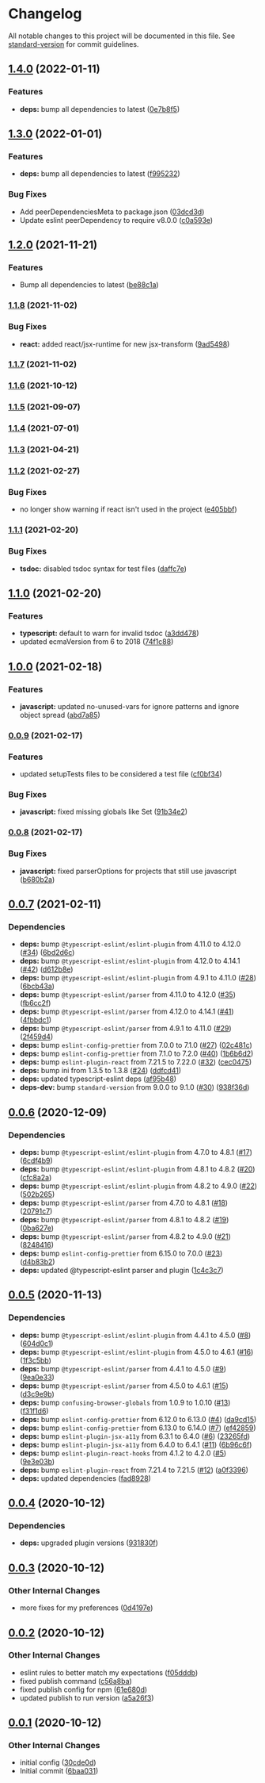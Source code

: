 # Changelog

All notable changes to this project will be documented in this file. See [standard-version](https://github.com/conventional-changelog/standard-version) for commit guidelines.

## [1.4.0](https://github.com/mlaursen/eslint-config/compare/v1.3.0...v1.4.0) (2022-01-11)


### Features

* **deps:** bump all dependencies to latest ([0e7b8f5](https://github.com/mlaursen/eslint-config/commit/0e7b8f5042d5b99bceaa47d10e0316496e857944))

## [1.3.0](https://github.com/mlaursen/eslint-config/compare/v1.2.0...v1.3.0) (2022-01-01)


### Features

* **deps:** bump all dependencies to latest ([f995232](https://github.com/mlaursen/eslint-config/commit/f99523225f5df1aa8e2af6540ffa8f3f07563df1))


### Bug Fixes

* Add peerDependenciesMeta to package.json ([03dcd3d](https://github.com/mlaursen/eslint-config/commit/03dcd3da67cb751c53b8e4367188e4119f8b2e04))
* Update eslint peerDependency to require v8.0.0 ([c0a593e](https://github.com/mlaursen/eslint-config/commit/c0a593ea8b2ee26287d3f307915381d229ed526c))

## [1.2.0](https://github.com/mlaursen/eslint-config/compare/v1.1.8...v1.2.0) (2021-11-21)


### Features

* Bump all dependencies to latest ([be88c1a](https://github.com/mlaursen/eslint-config/commit/be88c1a18022304d6f71e3dcd59e06e0af2a681e))

### [1.1.8](https://github.com/mlaursen/eslint-config/compare/v1.1.7...v1.1.8) (2021-11-02)


### Bug Fixes

* **react:** added react/jsx-runtime for new jsx-transform ([9ad5498](https://github.com/mlaursen/eslint-config/commit/9ad5498206442d848e8a3af5079a7519f2880d34))

### [1.1.7](https://github.com/mlaursen/eslint-config/compare/v1.1.6...v1.1.7) (2021-11-02)

### [1.1.6](https://github.com/mlaursen/eslint-config/compare/v1.1.5...v1.1.6) (2021-10-12)

### [1.1.5](https://github.com/mlaursen/eslint-config/compare/v1.1.4...v1.1.5) (2021-09-07)

### [1.1.4](https://github.com/mlaursen/eslint-config/compare/v1.1.3...v1.1.4) (2021-07-01)

### [1.1.3](https://github.com/mlaursen/eslint-config/compare/v1.1.2...v1.1.3) (2021-04-21)

### [1.1.2](https://github.com/mlaursen/eslint-config/compare/v1.1.1...v1.1.2) (2021-02-27)


### Bug Fixes

* no longer show warning if react isn't used in the project ([e405bbf](https://github.com/mlaursen/eslint-config/commit/e405bbf7f6517aefd7120ddff3903436d2e9c10b))

### [1.1.1](https://github.com/mlaursen/eslint-config/compare/v1.1.0...v1.1.1) (2021-02-20)


### Bug Fixes

* **tsdoc:** disabled tsdoc syntax for test files ([daffc7e](https://github.com/mlaursen/eslint-config/commit/daffc7e228d5b973ca0a9a84c50b3e9cc5f67f8f))

## [1.1.0](https://github.com/mlaursen/eslint-config/compare/v1.0.0...v1.1.0) (2021-02-20)


### Features

* **typescript:** default to warn for invalid tsdoc ([a3dd478](https://github.com/mlaursen/eslint-config/commit/a3dd478a89c7cf89937d386c5938e7d483455deb))
* updated ecmaVersion from 6 to 2018 ([74f1c88](https://github.com/mlaursen/eslint-config/commit/74f1c88d53ad3f40dbd90b86cbd7438b8a4fab86))

## [1.0.0](https://github.com/mlaursen/eslint-config/compare/v0.0.9...v1.0.0) (2021-02-18)


### Features

* **javascript:** updated no-unused-vars for ignore patterns and ignore object spread ([abd7a85](https://github.com/mlaursen/eslint-config/commit/abd7a85871f7f5efad84bac043c431d897c8d601))

### [0.0.9](https://github.com/mlaursen/eslint-config/compare/v0.0.8...v0.0.9) (2021-02-17)


### Features

* updated setupTests files to be considered a test file ([cf0bf34](https://github.com/mlaursen/eslint-config/commit/cf0bf344662b0622fac894dfa2e828f4b2b81d4b))


### Bug Fixes

* **javascript:** fixed missing globals like Set ([91b34e2](https://github.com/mlaursen/eslint-config/commit/91b34e2f1e6251300a82e9ff23e7b91275201e06))

### [0.0.8](https://github.com/mlaursen/eslint-config/compare/v0.0.7...v0.0.8) (2021-02-17)


### Bug Fixes

* **javascript:** fixed parserOptions for projects that still use javascript ([b680b2a](https://github.com/mlaursen/eslint-config/commit/b680b2a223e2da7cb7a1efb0e9bc66ed72ebb03c))

## [0.0.7](https://github.com/mlaursen/eslint-config/compare/v0.0.6...v0.0.7) (2021-02-11)


### Dependencies

* **deps:** bump `@typescript-eslint/eslint-plugin` from 4.11.0 to 4.12.0 ([#34](https://github.com/mlaursen/eslint-config/issues/34)) ([6bd2d6c](https://github.com/mlaursen/eslint-config/commit/6bd2d6ceed327dfa112cd38699f2411103304fda))
* **deps:** bump `@typescript-eslint/eslint-plugin` from 4.12.0 to 4.14.1 ([#42](https://github.com/mlaursen/eslint-config/issues/42)) ([d612b8e](https://github.com/mlaursen/eslint-config/commit/d612b8e479c7eb1b120f5294fe389b45ca9f06a6))
* **deps:** bump `@typescript-eslint/eslint-plugin` from 4.9.1 to 4.11.0 ([#28](https://github.com/mlaursen/eslint-config/issues/28)) ([6bcb43a](https://github.com/mlaursen/eslint-config/commit/6bcb43aa22923339091534dc670dbc5f14c8bc7d))
* **deps:** bump `@typescript-eslint/parser` from 4.11.0 to 4.12.0 ([#35](https://github.com/mlaursen/eslint-config/issues/35)) ([fb6cc2f](https://github.com/mlaursen/eslint-config/commit/fb6cc2f66546f067a7e119b34691ff3f5c62f421))
* **deps:** bump `@typescript-eslint/parser` from 4.12.0 to 4.14.1 ([#41](https://github.com/mlaursen/eslint-config/issues/41)) ([4fbbdc1](https://github.com/mlaursen/eslint-config/commit/4fbbdc11bff6d1eb674e2d4124fa59bab86730c5))
* **deps:** bump `@typescript-eslint/parser` from 4.9.1 to 4.11.0 ([#29](https://github.com/mlaursen/eslint-config/issues/29)) ([2f459d4](https://github.com/mlaursen/eslint-config/commit/2f459d4a7920fb090814ce4f156a15d21e87ba8f))
* **deps:** bump `eslint-config-prettier` from 7.0.0 to 7.1.0 ([#27](https://github.com/mlaursen/eslint-config/issues/27)) ([02c481c](https://github.com/mlaursen/eslint-config/commit/02c481cacbcf8ff35e133539b4a193d0a6126442))
* **deps:** bump `eslint-config-prettier` from 7.1.0 to 7.2.0 ([#40](https://github.com/mlaursen/eslint-config/issues/40)) ([1b6b6d2](https://github.com/mlaursen/eslint-config/commit/1b6b6d2adfb9edc768ea3314b9868c72cb2987ce))
* **deps:** bump `eslint-plugin-react` from 7.21.5 to 7.22.0 ([#32](https://github.com/mlaursen/eslint-config/issues/32)) ([cec0475](https://github.com/mlaursen/eslint-config/commit/cec04757cb9e98e65867973b04300b5df2fa6d3c))
* **deps:** bump ini from 1.3.5 to 1.3.8 ([#24](https://github.com/mlaursen/eslint-config/issues/24)) ([ddfcd41](https://github.com/mlaursen/eslint-config/commit/ddfcd41b2a87db1184c35440150c5f4919c05beb))
* **deps:** updated typescript-eslint deps ([af95b48](https://github.com/mlaursen/eslint-config/commit/af95b4828522c3e1f08f7e4c929334ca36b634c4))
* **deps-dev:** bump `standard-version` from 9.0.0 to 9.1.0 ([#30](https://github.com/mlaursen/eslint-config/issues/30)) ([938f36d](https://github.com/mlaursen/eslint-config/commit/938f36d09e487ac0d176032f800a52009ff952b5))




## [0.0.6](https://github.com/mlaursen/eslint-config/compare/v0.0.5...v0.0.6) (2020-12-09)


### Dependencies

* **deps:** bump `@typescript-eslint/eslint-plugin` from 4.7.0 to 4.8.1 ([#17](https://github.com/mlaursen/eslint-config/issues/17)) ([6cdf4b9](https://github.com/mlaursen/eslint-config/commit/6cdf4b9da107ae2e6d3adc0c697402f04033d2e4))
* **deps:** bump `@typescript-eslint/eslint-plugin` from 4.8.1 to 4.8.2 ([#20](https://github.com/mlaursen/eslint-config/issues/20)) ([cfc8a2a](https://github.com/mlaursen/eslint-config/commit/cfc8a2a09d9a17d3de13bf9a72ddfd98b8603515))
* **deps:** bump `@typescript-eslint/eslint-plugin` from 4.8.2 to 4.9.0 ([#22](https://github.com/mlaursen/eslint-config/issues/22)) ([502b265](https://github.com/mlaursen/eslint-config/commit/502b265be42b063f2824d666466e020ad4bf4995))
* **deps:** bump `@typescript-eslint/parser` from 4.7.0 to 4.8.1 ([#18](https://github.com/mlaursen/eslint-config/issues/18)) ([20791c7](https://github.com/mlaursen/eslint-config/commit/20791c7b61004773d9eb32975b007cd9aaf11009))
* **deps:** bump `@typescript-eslint/parser` from 4.8.1 to 4.8.2 ([#19](https://github.com/mlaursen/eslint-config/issues/19)) ([0ba627e](https://github.com/mlaursen/eslint-config/commit/0ba627e091b5faae644f91828ebd4939223471b6))
* **deps:** bump `@typescript-eslint/parser` from 4.8.2 to 4.9.0 ([#21](https://github.com/mlaursen/eslint-config/issues/21)) ([8248416](https://github.com/mlaursen/eslint-config/commit/82484167c93b666e1511dd16c85504f9ac1030e6))
* **deps:** bump `eslint-config-prettier` from 6.15.0 to 7.0.0 ([#23](https://github.com/mlaursen/eslint-config/issues/23)) ([d4b83b2](https://github.com/mlaursen/eslint-config/commit/d4b83b29eec5a38ff41fd22bd11b4c2f1e30767b))
* **deps:** updated @typescript-eslint parser and plugin ([1c4c3c7](https://github.com/mlaursen/eslint-config/commit/1c4c3c72b108b7c51876cf52d808ac5b9f8f404f))




## [0.0.5](https://github.com/mlaursen/eslint-config/compare/v0.0.4...v0.0.5) (2020-11-13)


### Dependencies

* **deps:** bump `@typescript-eslint/eslint-plugin` from 4.4.1 to 4.5.0 ([#8](https://github.com/mlaursen/eslint-config/issues/8)) ([604d0c1](https://github.com/mlaursen/eslint-config/commit/604d0c14db20d3ff28b4a37e579eea1ccce04ce4))
* **deps:** bump `@typescript-eslint/eslint-plugin` from 4.5.0 to 4.6.1 ([#16](https://github.com/mlaursen/eslint-config/issues/16)) ([1f3c5bb](https://github.com/mlaursen/eslint-config/commit/1f3c5bbe1e81af7748a3d9147ea2aff80ccbc23c))
* **deps:** bump `@typescript-eslint/parser` from 4.4.1 to 4.5.0 ([#9](https://github.com/mlaursen/eslint-config/issues/9)) ([9ea0e33](https://github.com/mlaursen/eslint-config/commit/9ea0e3337250b4dec4825604dbb55f71e7e529bc))
* **deps:** bump `@typescript-eslint/parser` from 4.5.0 to 4.6.1 ([#15](https://github.com/mlaursen/eslint-config/issues/15)) ([d3c9e9b](https://github.com/mlaursen/eslint-config/commit/d3c9e9b385af8decc96c15bde14d30e21ed7880a))
* **deps:** bump `confusing-browser-globals` from 1.0.9 to 1.0.10 ([#13](https://github.com/mlaursen/eslint-config/issues/13)) ([f31f1d6](https://github.com/mlaursen/eslint-config/commit/f31f1d662929533604bc9ce7a6fd07856ae1513c))
* **deps:** bump `eslint-config-prettier` from 6.12.0 to 6.13.0 ([#4](https://github.com/mlaursen/eslint-config/issues/4)) ([da9cd15](https://github.com/mlaursen/eslint-config/commit/da9cd151261bbc1b412ced1982fbe1ba8c4cfc29))
* **deps:** bump `eslint-config-prettier` from 6.13.0 to 6.14.0 ([#7](https://github.com/mlaursen/eslint-config/issues/7)) ([ef42859](https://github.com/mlaursen/eslint-config/commit/ef42859d030b61fc70e5f6a077b1f405bb3b281e))
* **deps:** bump `eslint-plugin-jsx-a11y` from 6.3.1 to 6.4.0 ([#6](https://github.com/mlaursen/eslint-config/issues/6)) ([23265fd](https://github.com/mlaursen/eslint-config/commit/23265fd29cf8222b8a2e72c35a246d69a8c02d9e))
* **deps:** bump `eslint-plugin-jsx-a11y` from 6.4.0 to 6.4.1 ([#11](https://github.com/mlaursen/eslint-config/issues/11)) ([6b96c6f](https://github.com/mlaursen/eslint-config/commit/6b96c6fb53214f88b6bd661ad1736f20017c3fff))
* **deps:** bump `eslint-plugin-react-hooks` from 4.1.2 to 4.2.0 ([#5](https://github.com/mlaursen/eslint-config/issues/5)) ([9e3e03b](https://github.com/mlaursen/eslint-config/commit/9e3e03bb527bc33b2b06fcb2847db87413b4f1c2))
* **deps:** bump `eslint-plugin-react` from 7.21.4 to 7.21.5 ([#12](https://github.com/mlaursen/eslint-config/issues/12)) ([a0f3396](https://github.com/mlaursen/eslint-config/commit/a0f339695bb609ae1593e5653e1d7002b86e7aee))
* **deps:** updated dependencies ([fad8928](https://github.com/mlaursen/eslint-config/commit/fad89284cc69b629f8055d1f1ec448ec5892361a))




## [0.0.4](https://github.com/mlaursen/eslint-config/compare/v0.0.3...v0.0.4) (2020-10-12)


### Dependencies

* **deps:** upgraded plugin versions ([931830f](https://github.com/mlaursen/eslint-config/commit/931830f99785502cda8235c64349feba77628e1d))




## [0.0.3](https://github.com/mlaursen/eslint-config/compare/v0.0.2...v0.0.3) (2020-10-12)


### Other Internal Changes

* more fixes for my preferences ([0d4197e](https://github.com/mlaursen/eslint-config/commit/0d4197e4917502d8123c9d3ebdf011f2ed264a63))




## [0.0.2](https://github.com/mlaursen/eslint-config/compare/v0.0.1...v0.0.2) (2020-10-12)


### Other Internal Changes

* eslint rules to better match my expectations ([f05dddb](https://github.com/mlaursen/eslint-config/commit/f05dddb248ec1733d5e39381aeeab2359a1f93d8))
* fixed publish command ([c56a8ba](https://github.com/mlaursen/eslint-config/commit/c56a8badb870317b109b591cee75cca930529fb7))
* fixed publish config for npm ([61e680d](https://github.com/mlaursen/eslint-config/commit/61e680d676ae92c47449536f59ba8f2043ce8eff))
* updated publish to run version ([a5a26f3](https://github.com/mlaursen/eslint-config/commit/a5a26f35e00bce399f851219c63c69edb9630d83))




## [0.0.1](https://github.com/mlaursen/eslint-config/compare/6baa03114ed6f78d86d23dd50dc0e0bea63bf754...v0.0.1) (2020-10-12)


### Other Internal Changes

* initial config ([30cde0d](https://github.com/mlaursen/eslint-config/commit/30cde0df601f324ffb0c50705dc62980bd1d5721))
* Initial commit ([6baa031](https://github.com/mlaursen/eslint-config/commit/6baa03114ed6f78d86d23dd50dc0e0bea63bf754))
